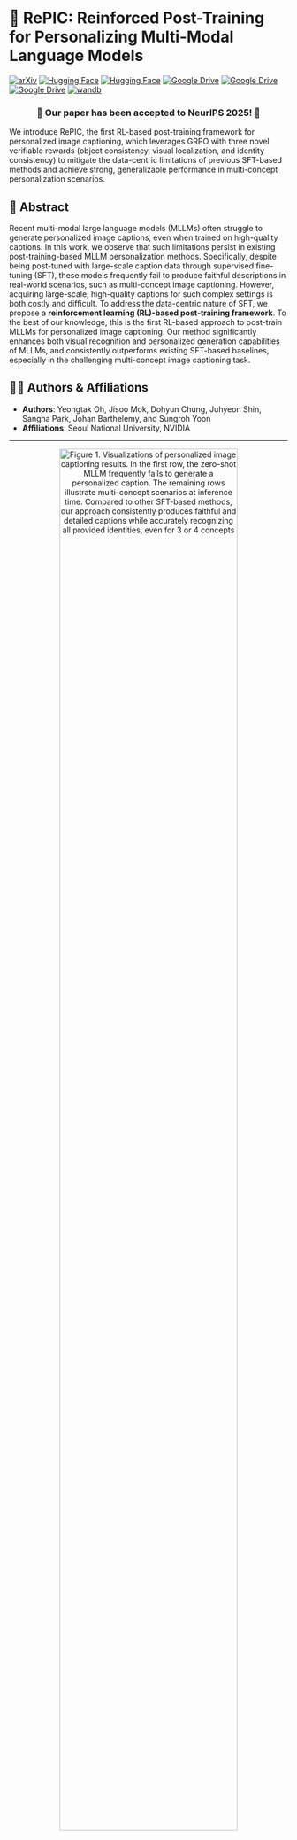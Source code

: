 # 🤖 RePIC: Reinforced Post-Training for Personalizing Multi-Modal Language Models

[![arXiv](https://img.shields.io/badge/arXiv-2506.18369-b31b1b.svg)](https://arxiv.org/abs/2506.18369) [![Hugging Face](https://img.shields.io/badge/%F0%9F%A4%97%20Hugging%20Face-Model-yellow)](https://huggingface.co/Yeongtak/RePIC_Qwen2.5VL_7B) [![Hugging Face](https://img.shields.io/badge/%F0%9F%A4%97%20Hugging%20Face-Dataset-yellow)](https://huggingface.co/datasets/Yeongtak/RePIC-training-data) [![Google Drive](https://img.shields.io/badge/Google%20Drive-Training_Dataset-blue)](https://drive.google.com/file/d/1DKPmLI58NZUpSUFEUgzpUmMKKPK3Oguc/view?usp=sharing) [![Google Drive](https://img.shields.io/badge/Google%20Drive-LoRA_ckpt-blue)](https://drive.google.com/file/d/1d33cP7VWxS_7PWqaV7yAYgNIfMFWcrlA/view?usp=sharing) [![Google Drive](https://img.shields.io/badge/Google%20Drive-2_concept_dataset-violet)](https://drive.google.com/file/d/1VzNLzzjqEfVcpWDT-3m6O71CAImoD8qE/view?usp=sharing) [![wandb](https://img.shields.io/badge/W%26B-Report-FFCC33?logo=weightsandbiases&logoColor=white)](https://api.wandb.ai/links/oyt/z3fc7bwz)

<div align="center">
  <h3>🎉 Our paper has been accepted to NeurIPS 2025! 🎉</h3>
</div>

We introduce RePIC, the first RL-based post-training framework for personalized image captioning, which leverages GRPO with three novel verifiable rewards (object consistency, visual localization, and identity consistency) to mitigate the data-centric limitations of previous SFT-based methods and achieve strong, generalizable performance in multi-concept personalization scenarios.



## 📄 Abstract

Recent multi-modal large language models (MLLMs) often struggle to generate personalized image captions, even when trained on high-quality captions. In this work, we observe that such limitations persist in existing post-training-based MLLM personalization methods. Specifically, despite being post-tuned with large-scale caption data through supervised fine-tuning (SFT), these models frequently fail to produce faithful descriptions in real-world scenarios, such as multi-concept image captioning. However, acquiring large-scale, high-quality captions for such complex settings is both costly and difficult. To address the data-centric nature of SFT, we propose a **reinforcement learning (RL)-based post-training framework**. To the best of our knowledge, this is the first RL-based approach to post-train MLLMs for personalized image captioning. Our method significantly enhances both visual recognition and personalized generation capabilities of MLLMs, and consistently outperforms existing SFT-based baselines, especially in the challenging multi-concept image captioning task.

## 🧑‍🔬 Authors & Affiliations

* **Authors**: Yeongtak Oh, Jisoo Mok, Dohyun Chung, Juhyeon Shin, Sangha Park, Johan Barthelemy, and Sungroh Yoon
* **Affiliations**: Seoul National University, NVIDIA

---

<p align="center">
  <img src="./__assets__/teaser_renew_1-1.png" alt="Figure 1. Visualizations of personalized image captioning results. In the first row, the zero-shot MLLM frequently fails to generate a personalized caption. The remaining rows illustrate multi-concept scenarios at inference time. Compared to other SFT-based methods, our approach consistently produces faithful and detailed captions while accurately recognizing all provided identities, even for 3 or 4 concepts" width="80%">
</p>

## 📦 Installation Guide (Inference Only)

Our codebase has been tested on **CUDA 12.4**. Please follow the instructions below:

```bash
# Create and activate conda environment
conda create -n RePIC python=3.11 -y
conda activate RePIC

# Install CUDA 12.4 toolkit
conda install nvidia/label/cuda-12.4.0::cuda-toolkit

# Setup permissions and dependencies
chmod 755 *.sh
bash ./setup.sh

# Set up kernel
conda install ipykernel -y
python -m ipykernel install --user --name RePIC --display-name RePIC
```

> ⚠️ If installation fails, it may be due to issues with the `flash_attention_2` library.  
Please refer to the official [Qwen2.5-VL repository](https://github.com/QwenLM/Qwen2.5-VL) for alternative inference guidance.

We have only tested inference with the **`flash_attention_2`** setup. Logs and example outputs are included in [`inference_example.ipynb`](./inference_example.ipynb).

---

## 🧪 Inference Example

The `inference_example.ipynb` notebook contains:
- Scripts to run **inference with your own queries**
- Reproducible code for **Figure 1, Figure A.1 and Figure A.2** in our paper

---

## 📁 Used Databases

Please refer to the database located in the `data/` folder.

---

# 🏋️ Training & 📊 Evaluation

## 1. Training


First, you can download our **5K dataset** used for training here:

📎 [Google Drive Link](https://drive.google.com/file/d/1DKPmLI58NZUpSUFEUgzpUmMKKPK3Oguc/view?usp=sharing)

> ✅ Note: We only used a **2K subset** of this dataset for training purposes.

After downloading, save it to a local folder.

Next, navigate to the `./training/` directory and run `bash setup.sh` to complete the environmental setup.

```bash
conda activate RePIC
chmod 755 *.sh
bash setup.sh
```

Then, you need to modify the `path/to/your/data` in the following files:

- a) `src/open-r1-multimodal/data_config/personalize_ft.yaml`

- b) `src/open-r1-multimodal/run_scripts/RePIC_training_lora.sh`

After that, execute the following commands to start training:

```bash
cd ./src/open-r1-multimodal/run_scripts
chmod 755 *.sh
cd ../../..
bash ./src/open-r1-multimodal/run_scripts/RePIC_training_lora.sh
```

Note: We used the Qwen-2.5VL Instruct 7B model and support LoRA training.

To view the training logs for RePIC, please refer to the W&B report linked at the top of this README. Our reproduction experiments were conducted on a single node with 8 A40 GPUs.

## 2. Evaluation
In our reproduction experiments, we observed a performance drop in Recall—approximately 6% in the single-concept setting and 8% in the multi-concept setting—when using our pre-uploaded Hugging Face model in both skip-retrieval and retrieval-based evaluations. Despite our efforts, we were unable to resolve this issue. We sincerely apologize for this limitation, and we conjecture that the mismatch may arise from the process of merging the LoRA checkpoint. To address this, we provide our trained LoRA checkpoint to enable more faithful reproduction of our single- and multi-concept personalized captioning experiments. 

> Please note that we recommend using this LoRA weight only for quantitative reproduction, as most of the qualitative examples presented in our work were successfully reproduced with the Hugging Face model.

📎 [RePIC LoRA Checkpoint Link](https://drive.google.com/file/d/1d33cP7VWxS_7PWqaV7yAYgNIfMFWcrlA/view?usp=sharing)

The evaluation is a two-step process.

### 1. Generate Captions

First, download the LoRA checkpoint and place it in your local directory.

Then, modify `caption_eval_*.py` files using that directory and generate the personalized captions by executing the appropriate script:

* **For single-concept images:**
    ```bash
    chmod 755 *.sh
    bash execution_single.sh
    ```

* **For multi-concept images (For 2 and 4-concepts):**
    ```bash
    bash execution_multi.sh
    ```

To reproduce the results in the retrieval setting, please install the `faiss` library using the following command:

```bash
pip install faiss-cpu==1.10.0
pip install -r requirements.txt
```

Note that we use `faiss-cpu` to avoid potential CUDA compatibility issues.

Captions for both with and without retrieval will be saved in the `save_script/` directory.

After all captions have been generated, run the following commands to evaluate:

```bash
cd evaluation/
python eval_single_concept.py
python eval_multi_2_concept.py
python eval_multi_4_concept.py
```

These scripts output Precision, Recall, and F1-score to reproduce the results presented in our paper.

We also support preference-based evaluations using GPT-4o and Gemini used in our experiments. 

Feel free to customize the evaluation prompts on your own!

---

## 🖼️ Visualization Example

You can run the `gradio_example_2_concept.ipynb` and `gradio_example_4_concept.ipynb` notebooks for **visualization with pre-generated captions** without installing the environmental settings.

> 📌 Note: We curated the database and query images for a 4-concept setting; all evaluation images used for 2-concept settings are credited to [RAP-MLLM](https://arxiv.org/abs/2410.13360). For the query image dataset download, please refer to the `data/README.md` file.

Feel free to try it out! The example screenshots are as follows. 

> ## 2-concept personalization scenario
<p align="center">
  <img src="./__assets__/save_2_gradio.png" width="100%">
</p>

> ## 4-concept personalization scenario
<p align="center">
  <img src="./__assets__/save_4_gradio.png" width="100%">
</p>

---

## 🙏 Acknowledgements

We gratefully acknowledge the following open-source repositories and resources that supported our work:

- 🔗 [VLM-R1 (Om-AI-Lab)](https://github.com/om-ai-lab/VLM-R1)  
- 🔗 [Qwen2.5-VL (QwenLM)](https://github.com/QwenLM/Qwen2.5-VL)
- 🔗 [RAP-MLLM](https://github.com/Hoar012/RAP-MLLM)
